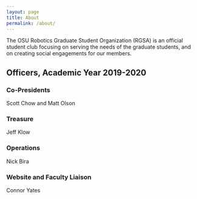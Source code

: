 ```yaml
---
layout: page
title: About
permalink: /about/
---
```


The OSU Robotics Graduate Student Organization (RGSA) is an official student club focusing on serving the needs of the
graduate students, and on creating social engagements for our members.


## Officers, Academic Year 2019-2020

### Co-Presidents
Scott Chow and Matt Olson

### Treasure
Jeff Klow

### Operations
Nick Bira

### Website and Faculty Liaison
Connor Yates

